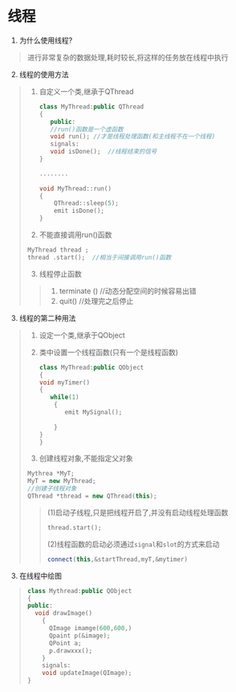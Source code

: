# 线程

1. 为什么使用线程?

> 进行非常复杂的数据处理,耗时较长,将这样的任务放在线程中执行

2. 线程的使用方法

> 1. 自定义一个类,继承于QThread
>
>    ```c++
>    class MyThread:public QThread 
>    {
>    	public:
>    	//run()函数是一个虚函数
>    	void run();	//才是线程处理函数(和主线程不在一个线程) 
>    	signals:
>    	void isDone();	//线程结束的信号
>    }
>    
>    ........
>        
>    void MyThread::run()
>    {
>        QThread::sleep(5);
>        emit isDone();
>    }
>    ```
>
> 2. 不能直接调用run()函数
>
> ```c++
> MyThread thread ;
> thread .start();	//相当于间接调用run()函数
> ```
>
> 3. 线程停止函数
>
> > 1. terminate ()			//动态分配空间的时候容易出错
> > 2. quit()                               //处理完之后停止

3. 线程的第二种用法

> 1. 设定一个类,继承于QObject
>
> 2. 类中设置一个线程函数(只有一个是线程函数)
>
>    ```c++
>    class MyThread:public QObject
>    {
>    void myTimer()
>    {
>    	while(1)
>        {
>        	emit MySignal();
>        	
>        }
>    }
>    }
>    ```
>
> 3. 创建线程对象,不能指定父对象
>
> ```c++
> Mythrea *MyT;
> MyT = new MyThread;
> //创建子线程对象
> QThread *thread = new QThread(this);
> ```
>
> > (1)启动子线程,只是把线程开启了,并没有启动线程处理函数
> >
> > ```c++
> > thread.start();
> > ```
> >
> > (2)线程函数的启动必须通过`signal`和`slot`的方式来启动
> >
> > ```c++
> > connect(this,&startThread,myT,&mytimer)
> > ```
> >

3. 在线程中绘图

> ```c++
> class Mythread:public QObject
> {
> public:
> 	void drawImage()
>     {
>     	QImage imamge(600,600,)
>     	Qpaint p(&image);
>     	QPoint a;
>     	p.drawxxx();
>     }
>     signals:
>     void updateImage(QImage);
> }
> ```
>
>

 